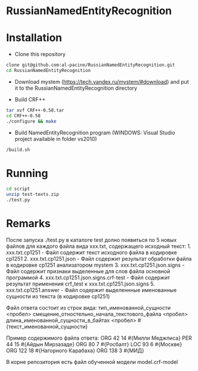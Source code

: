 RussianNamedEntityRecognition
=============================

Installation
============

- Clone this repository
```sh
clone git@github.com:al-pacino/RussianNamedEntityRecognition.git
cd RussianNamedEntityRecognition
```

- Download mystem (https://tech.yandex.ru/mystem/#download) and put it to the RussianNamedEntityRecognition directory

- Build CRF++
```sh
tar xvf CRF++-0.58.tar
cd CRF++-0.58
./configure && make
```

- Build NamedEntityRecognition program (WINDOWS: Visual Studio project available in folder vs2010)
```sh
/build.sh
```

Running
=======

```bash
cd script
unzip test-texts.zip
./test.py
```

Remarks
=======

После запуска ./test.py в каталоге test долно появиться по 5 новых файлов для каждого файла вида xxx.txt, содержащего исходный текст:
      1. xxx.txt.cp1251 - Файл содержит текст исходного файла в кодировке cp1251
      2. xxx.txt.cp1251.json - Файл содержит результат обработки файла в кодировке cp1251 анализатором mystem
      3. xxx.txt.cp1251.json.signs - Файл содержит признаки выделенные для слов файла основной программой
      4. xxx.txt.cp1251.json.signs.crf-test - Файл содержит результат применения crf_test к xxx.txt.cp1251.json.signs
      5. xxx.txt.cp1251.answer - Файл содержит выделеннные именованные сущности из текста (в кодировке cp1251)

Файл ответа состоит из строк вида:
тип_именованной_сущности <пробел> смещение_отностельно_начала_текстового_файла <пробел> длина_именованной_сущности_в_байтах <пробел> #{текст_именованной_сущности}

Пример содержимого файла ответа:
ORG 42 14 #{Милли Меджлиса}
PER 44 15 #{Айдын Мирзазаде}
ORG 80 7 #{Росбалт}
LOC 93 6 #{Москве}
ORG 122 18 #{Нагорного Карабаха}
ORG 138 3 #{МИД}

В корне репозитория есть файл обученной модели model.crf-model
